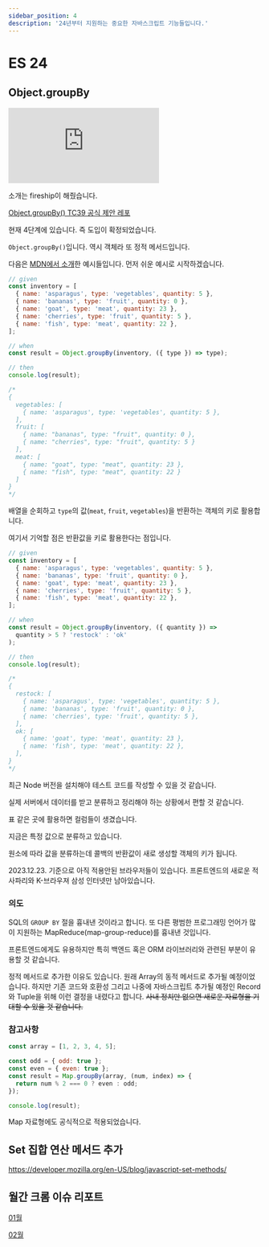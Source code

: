 ```yaml
---
sidebar_position: 4
description: '24년부터 지원하는 중요한 자바스크립트 기능들입니다.'
---
```


# ES 24

## Object.groupBy

<iframe class="codepen" src="https://www.youtube.com/embed/ANCm3oG7htM" title="10 JavaScript changes you missed in 2023" frameborder="0" allow="accelerometer; autoplay; clipboard-write; encrypted-media; gyroscope; picture-in-picture; web-share" allowfullscreen></iframe>

소개는 fireship이 해줬습니다.

[Object.groupBy() TC39 공식 제안 레포](https://github.com/tc39/proposal-array-grouping)

현재 4단계에 있습니다. 즉 도입이 확정되었습니다.

`Object.groupBy()`입니다. 역시 객체라 또 정적 메서드입니다.

다음은 [MDN에서 소개](https://developer.mozilla.org/en-US/docs/Web/JavaScript/Reference/Global_Objects/Object/groupBy)한 예시들입니다. 먼저 쉬운 예시로 시작하겠습니다.

```js
// given
const inventory = [
  { name: 'asparagus', type: 'vegetables', quantity: 5 },
  { name: 'bananas', type: 'fruit', quantity: 0 },
  { name: 'goat', type: 'meat', quantity: 23 },
  { name: 'cherries', type: 'fruit', quantity: 5 },
  { name: 'fish', type: 'meat', quantity: 22 },
];

// when
const result = Object.groupBy(inventory, ({ type }) => type);

// then
console.log(result);

/*
{
  vegetables: [
    { name: 'asparagus', type: 'vegetables', quantity: 5 },
  ],
  fruit: [
    { name: "bananas", type: "fruit", quantity: 0 },
    { name: "cherries", type: "fruit", quantity: 5 }
  ],
  meat: [
    { name: "goat", type: "meat", quantity: 23 },
    { name: "fish", type: "meat", quantity: 22 }
  ]
}
*/
```

배열을 순회하고 `type`의 값(`meat`, `fruit`, `vegetables`)을 반환하는 객체의 키로 활용합니다.

여기서 기억할 점은 반환값을 키로 활용한다는 점입니다.

```js
// given
const inventory = [
  { name: 'asparagus', type: 'vegetables', quantity: 5 },
  { name: 'bananas', type: 'fruit', quantity: 0 },
  { name: 'goat', type: 'meat', quantity: 23 },
  { name: 'cherries', type: 'fruit', quantity: 5 },
  { name: 'fish', type: 'meat', quantity: 22 },
];

// when
const result = Object.groupBy(inventory, ({ quantity }) =>
  quantity > 5 ? 'restock' : 'ok'
);

// then
console.log(result);

/*
{
  restock: [
    { name: 'asparagus', type: 'vegetables', quantity: 5 },
    { name: 'bananas', type: 'fruit', quantity: 0 },
    { name: 'cherries', type: 'fruit', quantity: 5 },
  ],
  ok: [
    { name: 'goat', type: 'meat', quantity: 23 },
    { name: 'fish', type: 'meat', quantity: 22 },
  ],
}
*/
```

최근 Node 버전을 설치해야 테스트 코드를 작성할 수 있을 것 같습니다.

실제 서버에서 데이터를 받고 분류하고 정리해야 하는 상황에서 편할 것 같습니다.

표 같은 곳에 활용하면 컬럼들이 생겼습니다.

지금은 특정 값으로 분류하고 있습니다.

원소에 따라 값을 분류하는데 콜백의 반환값이 새로 생성할 객체의 키가 됩니다.

2023.12.23. 기준으로 아직 적용안된 브라우저들이 있습니다. 프론트엔드의 새로운 적 사파리와 K-브라우져 삼성 인터넷만 남아있습니다.

### 의도

SQL의 `GROUP BY` 절을 흉내낸 것이라고 합니다. 또 다른 평범한 프로그래밍 언어가 많이 지원하는 MapReduce(map-group-reduce)를 흉내낸 것입니다.

프론트엔드에게도 유용하지만 특히 백엔드 혹은 ORM 라이브러리와 관련된 부분이 유용할 것 같습니다.

정적 메서드로 추가한 이유도 있습니다. 원래 Array의 동적 메서드로 추가될 예정이었습니다. 하지만 기존 코드와 호환성 그리고 나중에 자바스크립트 추가될 예정인 Record와 Tuple을 위해 이런 결정을 내렸다고 합니다. ~~사내 정치만 없으면 새로운 자료형을 기대할 수 있을 것 같습니다.~~

### 참고사항

```js
const array = [1, 2, 3, 4, 5];

const odd = { odd: true };
const even = { even: true };
const result = Map.groupBy(array, (num, index) => {
  return num % 2 === 0 ? even : odd;
});

console.log(result);
```

Map 자료형에도 공식적으로 적용되었습니다.

<!-- ### `Promise.withResolvers`

https://github.com/tc39/proposal-promise-with-resolvers

꽤 중요한 기능입니다.

```js
const { promise, resolve, reject } = Promise.withResolvers();
```

사실 위가 전부입니다. promise를 다루는 새로운 방법이 추가된 것입니다. 위처럼 문법적 설탕이 필요한 배경이 있습니다.

```js
const promise = new Promise((resolve, reject) => {
  asyncRequest(config, (response) => {
    const buffer = [];
    response.on('data', (data) => buffer.push(data));
    response.on('end', () => resolve(buffer));
    response.on('error', (reason) => reject(reason));
  });
});
```

꽤 흔이 보는 패턴입니다. 여기서 `asyncRequest`는 뭐 사용자가 정의한 함수입니다. 데이터를 받으면 buffer에 담고 모든 요청이 끝나면 모은 buffer를 응답받을 것입니다. 만약에 실패하면 실패한 이유를 응답받을 것을 예상해볼 수 있습니다.

위처럼 모든 것이 안에 잘 담겨있으면 모든 것이 편해질 것입니다. -->

<!--

[월간 크롬 이슈 리포트 2023년 11월호](https://ui.toast.com/posts/ko_chrome_report_202311)

월간 크롬 이슈야 말로 진정한 테크트렌드입니다.

 -->

## Set 집합 연산 메서드 추가

https://developer.mozilla.org/en-US/blog/javascript-set-methods/

<!--https://news.hada.io/topic?id=15586-->

## 월간 크롬 이슈 리포트

[01월](https://ui.toast.com/posts/ko_chrome_report_202401)

[02월](https://ui.toast.com/posts/ko_chrome_report_202402)
